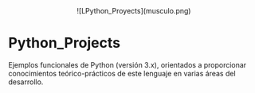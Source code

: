 <center>![LPython_Proyects](musculo.png)</center>

# Python_Projects

Ejemplos funcionales de Python (versión 3.x), orientados a proporcionar conocimientos teórico-prácticos de este lenguaje en varias áreas del desarrollo.
